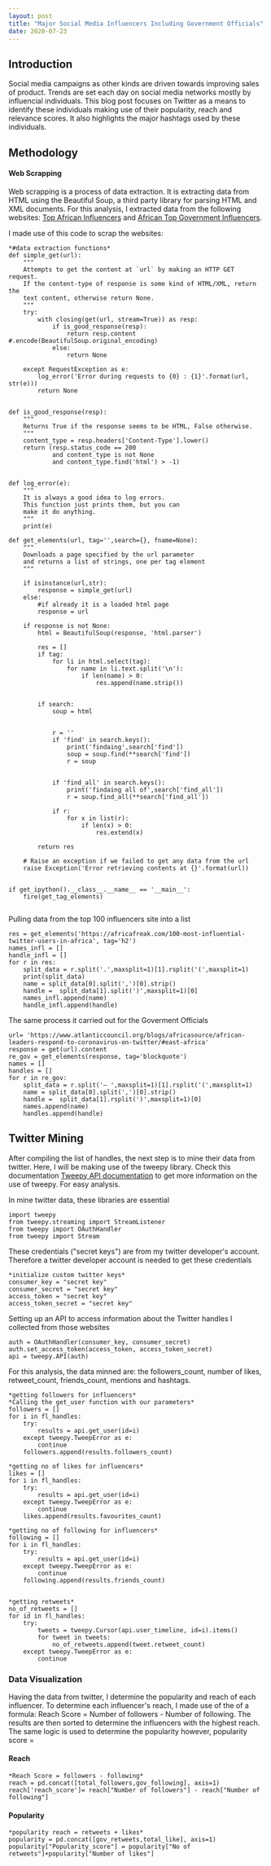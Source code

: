 ```yaml
---
layout: post
title: "Major Social Media Influencers Including Government Officials"
date: 2020-07-23
---
```

## Introduction
Social media campaigns as other kinds are driven towards improving sales of product.
Trends are set each day on social media networks mostly by influencial individuals. This blog post focuses on Twitter as a means to identify these individuals making use of their popularity, reach and relevance scores. It also highlights the major hashtags used by these individuals.

## Methodology
#### Web Scrapping

Web scrapping is a process of data extraction. It is extracting data from HTML using the Beautiful Soup, a third party library for parsing HTML and XML documents. For this analysis, I extracted data from the following websites: [Top African Influencers](https://africafreak.com/100-most-influential-twitter-users-in-africa) and [African Top Government Influencers](https://www.atlanticcouncil.org/blogs/africasource/african-leaders-respond-to-coronavirus-on-twitter/#east-africa). 

I made use of this code to scrap the websites:
```
*#data extraction functions*
def simple_get(url):
    """
    Attempts to get the content at `url` by making an HTTP GET request.
    If the content-type of response is some kind of HTML/XML, return the
    text content, otherwise return None.
    """
    try:
        with closing(get(url, stream=True)) as resp:
            if is_good_response(resp):
                return resp.content  #.encode(BeautifulSoup.original_encoding)
            else:
                return None

    except RequestException as e:
        log_error('Error during requests to {0} : {1}'.format(url, str(e)))
        return None


def is_good_response(resp):
    """
    Returns True if the response seems to be HTML, False otherwise.
    """
    content_type = resp.headers['Content-Type'].lower()
    return (resp.status_code == 200 
            and content_type is not None 
            and content_type.find('html') > -1)


def log_error(e):
    """
    It is always a good idea to log errors. 
    This function just prints them, but you can
    make it do anything.
    """
    print(e)
    
def get_elements(url, tag='',search={}, fname=None):
    """
    Downloads a page specified by the url parameter
    and returns a list of strings, one per tag element
    """
    
    if isinstance(url,str):
        response = simple_get(url)
    else:
        #if already it is a loaded html page
        response = url

    if response is not None:
        html = BeautifulSoup(response, 'html.parser')
        
        res = []
        if tag:    
            for li in html.select(tag):
                for name in li.text.split('\n'):
                    if len(name) > 0:
                        res.append(name.strip())
                       
                
        if search:
            soup = html            
            
            
            r = ''
            if 'find' in search.keys():
                print('findaing',search['find'])
                soup = soup.find(**search['find'])
                r = soup

                
            if 'find_all' in search.keys():
                print('findaing all of',search['find_all'])
                r = soup.find_all(**search['find_all'])
   
            if r:
                for x in list(r):
                    if len(x) > 0:
                        res.extend(x)
            
        return res

    # Raise an exception if we failed to get any data from the url
    raise Exception('Error retrieving contents at {}'.format(url))    
    
    
if get_ipython().__class__.__name__ == '__main__':
    fire(get_tag_elements)
 
```
Pulling data from the top 100 influencers site into a list
```
res = get_elements('https://africafreak.com/100-most-influential-twitter-users-in-africa', tag='h2')
names_infl = []
handle_infl = []
for r in res:
    split_data = r.split('.',maxsplit=1)[1].rsplit('(',maxsplit=1)
    print(split_data)
    name = split_data[0].split(',')[0].strip()
    handle =  split_data[1].split(')',maxsplit=1)[0]
    names_infl.append(name)
    handle_infl.append(handle)
```

The same process it carried out for the Goverment Officials
```
url= 'https://www.atlanticcouncil.org/blogs/africasource/african-leaders-respond-to-coronavirus-on-twitter/#east-africa'
response = get(url).content
re_gov = get_elements(response, tag='blockquote')
names = []
handles = []
for r in re_gov:
    split_data = r.split('— ',maxsplit=1)[1].rsplit('(',maxsplit=1)
    name = split_data[0].split(',')[0].strip()
    handle =  split_data[1].rsplit(')',maxsplit=1)[0]
    names.append(name)
    handles.append(handle)
```

## Twitter Mining
After compiling the list of handles, the next step is to mine their data from twitter. Here, I will be making use of the tweepy library. Check this documentation [Tweepy API documentation](http://docs.tweepy.org/en/v3.5.0/api.html) to get more information on the use of tweepy. For easy analysis.

In mine twitter data, these libraries are essential
```
import tweepy
from tweepy.streaming import StreamListener
from tweepy import OAuthHandler
from tweepy import Stream
```
These credentials ("secret keys") are from my twitter developer's account. Therefore a twitter developer account is needed to get these credentials  
```
*initialize custom twitter keys*
consumer_key = "secret key"
consumer_secret = "secret key"
access_token = "secret key"
access_token_secret = "secret key"
```
Setting up an API to access information about the Twitter handles I collected from those websites

```
auth = OAuthHandler(consumer_key, consumer_secret)
auth.set_access_token(access_token, access_token_secret)
api = tweepy.API(auth)
```
For this analysis, the data minned are: the followers_count, number of likes, retweet_count, friends_count, mentions and hashtags.
```
*getting followers for influencers*
*Calling the get_user function with our parameters*
followers = []
for i in fl_handles:
    try:
        results = api.get_user(id=i)
    except tweepy.TweepError as e:
        continue 
    followers.append(results.followers_count)

*getting no of likes for influencers*
likes = []
for i in fl_handles:
    try:
        results = api.get_user(id=i)
    except tweepy.TweepError as e:
        continue
    likes.append(results.favourites_count)

*getting no of following for influencers*
following = []
for i in fl_handles:
    try:
        results = api.get_user(id=i)
    except tweepy.TweepError as e:
        continue
    following.append(results.friends_count)


*getting retweets*
no_of_retweets = []
for id in fl_handles:
    try:
        tweets = tweepy.Cursor(api.user_timeline, id=i).items()
        for tweet in tweets:
            no_of_retweets.append(tweet.retweet_count)
    except tweepy.TweepError as e:
        continue               
```
 
### Data Visualization
Having the data from twitter, I determine the popularity and reach of each influencer.
To determine each influencer's reach, I made use of the of a formula: Reach Score = Number of followers - Number of following. The results are then sorted to determine the influencers with the highest reach. The same logic is used to determine the popularity however, popularity score = 

#### Reach
```
*Reach Score = followers - following*
reach = pd.concat([total_followers,gov_following], axis=1)
reach['reach_score']= reach["Number of followers"] - reach["Number of following"]
```


#### Popularity
```
*popularity reach = retweets + likes*
popularity = pd.concat([gov_retweets,total_like], axis=1)
popularity["Popularity_score"] = popularity["No of retweets"]+popularity["Number of likes"]
```
 

 
 

